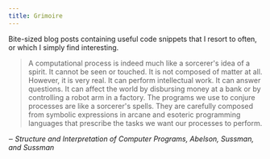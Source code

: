 ```yaml
---
title: Grimoire
---
```


Bite-sized blog posts containing useful code snippets that I resort to often, or
which I simply find interesting.

> A computational process is indeed much like a sorcerer's idea of a spirit. It
> cannot be seen or touched. It is not composed of matter at all. However, it is
> very real. It can perform intellectual work. It can answer questions. It can
> affect the world by disbursing money at a bank or by controlling a robot arm
> in a factory. The programs we use to conjure processes are like a sorcerer's
> spells. They are carefully composed from symbolic expressions in arcane and
> esoteric programming languages that prescribe the tasks we want our processes
> to perform.

*‒ Structure and Interpretation of Computer Programs, Abelson, Sussman, and Sussman*
